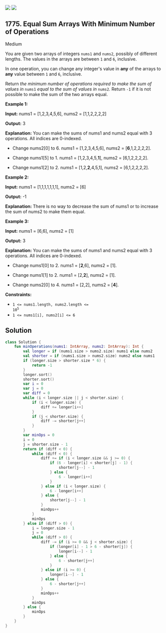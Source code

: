 [![](https://img.shields.io/github/stars/javadev/LeetCode-in-Kotlin?label=Stars&style=flat-square)](https://github.com/javadev/LeetCode-in-Kotlin)
[![](https://img.shields.io/github/forks/javadev/LeetCode-in-Kotlin?label=Fork%20me%20on%20GitHub%20&style=flat-square)](https://github.com/javadev/LeetCode-in-Kotlin/fork)

## 1775\. Equal Sum Arrays With Minimum Number of Operations

Medium

You are given two arrays of integers `nums1` and `nums2`, possibly of different lengths. The values in the arrays are between `1` and `6`, inclusive.

In one operation, you can change any integer's value in **any** of the arrays to **any** value between `1` and `6`, inclusive.

Return _the minimum number of operations required to make the sum of values in_ `nums1` _equal to the sum of values in_ `nums2`_._ Return `-1` if it is not possible to make the sum of the two arrays equal.

**Example 1:**

**Input:** nums1 = [1,2,3,4,5,6], nums2 = [1,1,2,2,2,2]

**Output:** 3

**Explanation:** You can make the sums of nums1 and nums2 equal with 3 operations. All indices are 0-indexed.

- Change nums2[0] to 6. nums1 = [1,2,3,4,5,6], nums2 = [**6**,1,2,2,2,2]. 

- Change nums1[5] to 1. nums1 = [1,2,3,4,5,**1**], nums2 = [6,1,2,2,2,2].

- Change nums1[2] to 2. nums1 = [1,2,**2**,4,5,1], nums2 = [6,1,2,2,2,2].

**Example 2:**

**Input:** nums1 = [1,1,1,1,1,1,1], nums2 = [6]

**Output:** -1

**Explanation:** There is no way to decrease the sum of nums1 or to increase the sum of nums2 to make them equal.

**Example 3:**

**Input:** nums1 = [6,6], nums2 = [1]

**Output:** 3

**Explanation:** You can make the sums of nums1 and nums2 equal with 3 operations. All indices are 0-indexed. 

- Change nums1[0] to 2. nums1 = [**2**,6], nums2 = [1]. 

- Change nums1[1] to 2. nums1 = [2,**2**], nums2 = [1].

- Change nums2[0] to 4. nums1 = [2,2], nums2 = [**4**].

**Constraints:**

*   <code>1 <= nums1.length, nums2.length <= 10<sup>5</sup></code>
*   `1 <= nums1[i], nums2[i] <= 6`

## Solution

```kotlin
class Solution {
    fun minOperations(nums1: IntArray, nums2: IntArray): Int {
        val longer = if (nums1.size > nums2.size) nums1 else nums2
        val shorter = if (nums1.size > nums2.size) nums2 else nums1
        if (longer.size > shorter.size * 6) {
            return -1
        }
        longer.sort()
        shorter.sort()
        var i = 0
        var j = 0
        var diff = 0
        while (i < longer.size || j < shorter.size) {
            if (i < longer.size) {
                diff += longer[i++]
            }
            if (j < shorter.size) {
                diff -= shorter[j++]
            }
        }
        var minOps = 0
        i = 0
        j = shorter.size - 1
        return if (diff < 0) {
            while (diff < 0) {
                diff += if (i < longer.size && j >= 0) {
                    if (6 - longer[i] < shorter[j] - 1) {
                        shorter[j--] - 1
                    } else {
                        6 - longer[i++]
                    }
                } else if (i < longer.size) {
                    6 - longer[i++]
                } else {
                    shorter[j--] - 1
                }
                minOps++
            }
            minOps
        } else if (diff > 0) {
            i = longer.size - 1
            j = 0
            while (diff > 0) {
                diff -= if (i >= 0 && j < shorter.size) {
                    if (longer[i] - 1 > 6 - shorter[j]) {
                        longer[i--] - 1
                    } else {
                        6 - shorter[j++]
                    }
                } else if (i >= 0) {
                    longer[i--] - 1
                } else {
                    6 - shorter[j++]
                }
                minOps++
            }
            minOps
        } else {
            minOps
        }
    }
}
```
